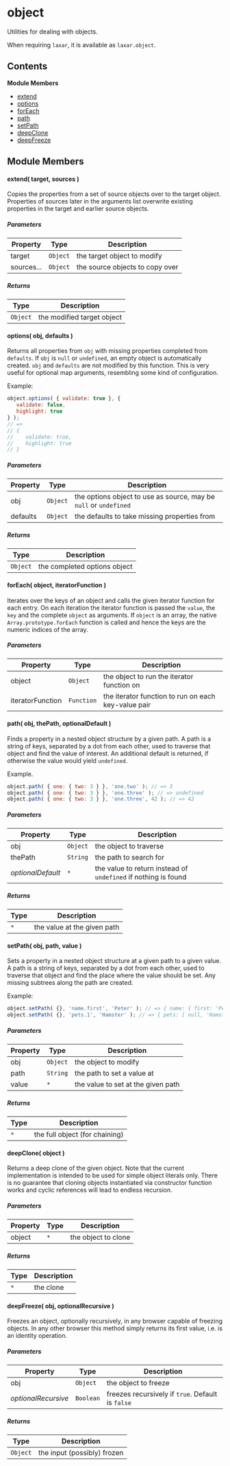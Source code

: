 
# object

Utilities for dealing with objects.

When requiring `laxar`, it is available as `laxar.object`.

## Contents

**Module Members**
- [extend](#extend)
- [options](#options)
- [forEach](#forEach)
- [path](#path)
- [setPath](#setPath)
- [deepClone](#deepClone)
- [deepFreeze](#deepFreeze)

## Module Members
#### <a name="extend"></a>extend( target, sources )
Copies the properties from a set of source objects over to the target object. Properties of sources
later in the arguments list overwrite existing properties in the target and earlier source objects.

##### Parameters
| Property | Type | Description |
| -------- | ---- | ----------- |
| target | `Object` | the target object to modify |
| sources... | `Object` | the source objects to copy over |

##### Returns
| Type | Description |
| ---- | ----------- |
| `Object` | the modified target object |

#### <a name="options"></a>options( obj, defaults )
Returns all properties from `obj` with missing properties completed from `defaults`. If `obj` is `null`
or `undefined`, an empty object is automatically created. `obj` and `defaults` are not modified by this
function. This is very useful for optional map arguments, resembling some kind of configuration.

Example:
```js
object.options( { validate: true }, {
   validate: false,
   highlight: true
} );
// =>
// {
//    validate: true,
//    highlight: true
// }
```

##### Parameters
| Property | Type | Description |
| -------- | ---- | ----------- |
| obj | `Object` | the options object to use as source, may be `null` or `undefined` |
| defaults | `Object` | the defaults to take missing properties from |

##### Returns
| Type | Description |
| ---- | ----------- |
| `Object` | the completed options object |

#### <a name="forEach"></a>forEach( object, iteratorFunction )
Iterates over the keys of an object and calls the given iterator function for each entry. On each
iteration the iterator function is passed the `value`, the `key` and the complete `object` as
arguments. If `object` is an array, the native `Array.prototype.forEach` function is called and hence
the keys are the numeric indices of the array.

##### Parameters
| Property | Type | Description |
| -------- | ---- | ----------- |
| object | `Object` | the object to run the iterator function on |
| iteratorFunction | `Function` | the iterator function to run on each key-value pair |

#### <a name="path"></a>path( obj, thePath, optionalDefault )
Finds a property in a nested object structure by a given path. A path is a string of keys, separated
by a dot from each other, used to traverse that object and find the value of interest. An additional
default is returned, if otherwise the value would yield `undefined`.

Example.
```js
object.path( { one: { two: 3 } }, 'one.two' ); // => 3
object.path( { one: { two: 3 } }, 'one.three' ); // => undefined
object.path( { one: { two: 3 } }, 'one.three', 42 ); // => 42

```

##### Parameters
| Property | Type | Description |
| -------- | ---- | ----------- |
| obj | `Object` | the object to traverse |
| thePath | `String` | the path to search for |
| _optionalDefault_ | `*` | the value to return instead of `undefined` if nothing is found |

##### Returns
| Type | Description |
| ---- | ----------- |
| `*` | the value at the given path |

#### <a name="setPath"></a>setPath( obj, path, value )
Sets a property in a nested object structure at a given path to a given value. A path is a string of
keys, separated by a dot from each other, used to traverse that object and find the place where the
value should be set. Any missing subtrees along the path are created.

Example:
```js
object.setPath( {}, 'name.first', 'Peter' ); // => { name: { first: 'Peter' } }
object.setPath( {}, 'pets.1', 'Hamster' ); // => { pets: [ null, 'Hamster' ] }
```

##### Parameters
| Property | Type | Description |
| -------- | ---- | ----------- |
| obj | `Object` | the object to modify |
| path | `String` | the path to set a value at |
| value | `*` | the value to set at the given path |

##### Returns
| Type | Description |
| ---- | ----------- |
| `*` | the full object (for chaining) |

#### <a name="deepClone"></a>deepClone( object )
Returns a deep clone of the given object. Note that the current implementation is intended to be used
for simple object literals only. There is no guarantee that cloning objects instantiated via
constructor function works and cyclic references will lead to endless recursion.

##### Parameters
| Property | Type | Description |
| -------- | ---- | ----------- |
| object | `*` | the object to clone |

##### Returns
| Type | Description |
| ---- | ----------- |
| `*` | the clone |

#### <a name="deepFreeze"></a>deepFreeze( obj, optionalRecursive )
Freezes an object, optionally recursively, in any browser capable of freezing objects. In any other
browser this method simply returns its first value, i.e. is an identity operation.

##### Parameters
| Property | Type | Description |
| -------- | ---- | ----------- |
| obj | `Object` | the object to freeze |
| _optionalRecursive_ | `Boolean` | freezes recursively if `true`. Default is `false` |

##### Returns
| Type | Description |
| ---- | ----------- |
| `Object` | the input (possibly) frozen |
